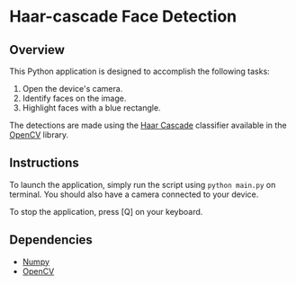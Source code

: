 # Haar-cascade Face Detection

## Overview
This Python application is designed to accomplish the following tasks:
1. Open the device's camera.
2. Identify faces on the image.
3. Highlight faces with a blue rectangle.

The detections are made using the [Haar Cascade](https://en.wikipedia.org/wiki/Haar-like_feature) classifier available in the [OpenCV](https://opencv.org/) library.

## Instructions
To launch the application, simply run the script using `python main.py` on terminal. You should also have a camera connected to your device.

To stop the application, press [Q] on your keyboard.

## Dependencies
* [Numpy](http://www.numpy.org/)
* [OpenCV](https://opencv.org/)
